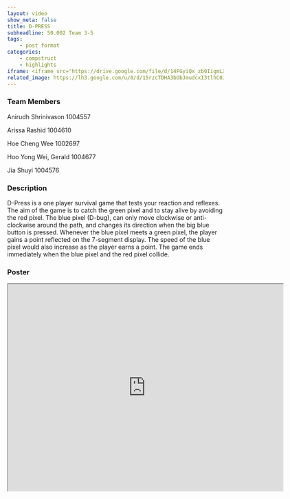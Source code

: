 ```yaml
---
layout: video
show_meta: false
title: D-PRESS
subheadline: 50.002 Team 3-5
tags:
    - post format
categories:
    - compstruct
    - highlights
iframe: <iframe src="https://drive.google.com/file/d/14FGyiQx_zb0IigmLXFM3Nzj6IksUmDRM/preview" width="640" height="480"></iframe>
related_image: https://lh3.google.com/u/0/d/15rzcTDHA3bObJmudcxI3tlhC0JocqZ-Y=w300-h300-p-k-nu-iv1
---
```


### Team Members

Anirudh Shrinivason 1004557

Arissa Rashid 1004610

Hoe Cheng Wee 1002697

Hoo Yong Wei, Gerald 1004677

Jia Shuyi 1004576  

### Description

D-Press is a one player survival game that tests your reaction and reflexes. The aim of the game is to catch the green pixel and to stay alive by avoiding the red pixel. The blue pixel (D-bug), can only move clockwise or anti-clockwise around the path, and changes its direction when the big blue button is pressed. Whenever the blue pixel meets a green pixel, the player gains a point reflected on the 7-segment display. The speed of the blue pixel would also increase as the player earns a point. The game ends immediately when the blue pixel and the red pixel collide.

### Poster

<iframe src="https://drive.google.com/file/d/15rzcTDHA3bObJmudcxI3tlhC0JocqZ-Y/preview" width="640" height="480"></iframe>
